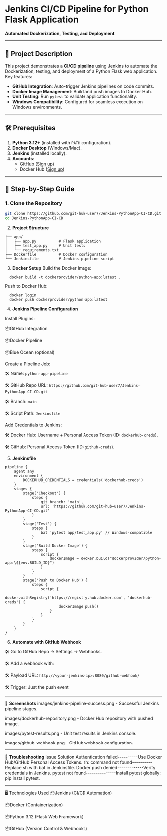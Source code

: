 # Jenkins CI/CD Pipeline for Python Flask Application  

**Automated Dockerization, Testing, and Deployment**  

---

## 📝 Project Description  
This project demonstrates a **CI/CD pipeline** using Jenkins to automate the Dockerization, testing, and deployment of a Python Flask web application. Key features:  
- **GitHub Integration**: Auto-trigger Jenkins pipelines on code commits.  
- **Docker Image Management**: Build and push images to Docker Hub.  
- **Unit Testing**: Run `pytest` to validate application functionality.  
- **Windows Compatibility**: Configured for seamless execution on Windows environments.  

---

## 🛠 Prerequisites  
1. **Python 3.12+** (installed with `PATH` configuration).  
2. **Docker Desktop** (Windows/Mac).  
3. **Jenkins** (installed locally).  
4. **Accounts**:  
   - GitHub ([Sign up](https://github.com))  
   - Docker Hub ([Sign up](https://hub.docker.com))  

---

## 🚀 Step-by-Step Guide  

### 1. **Clone the Repository**  
```bash
git clone https://github.com/git-hub-user7/Jenkins-PythonApp-CI-CD.git
cd Jenkins-PythonApp-CI-CD
```
2. **Project Structure**
```   
├── app/
│   ├── app.py          # Flask application
│   ├── test_app.py     # Unit tests
│   └── requirements.txt
├── Dockerfile          # Docker configuration
└── Jenkinsfile         # Jenkins pipeline script
```

3. **Docker Setup**
  Build the Docker Image:
```
  docker build -t dockerprovider/python-app:latest .
```
  Push to Docker Hub:
```
  docker login
  docker push dockerprovider/python-app:latest
```

4. **Jenkins Pipeline Configuration**

Install Plugins:

  📦GitHub Integration

  📦Docker Pipeline

  📦Blue Ocean (optional)


Create a Pipeline Job:

   🛠 Name: `python-app-pipeline`

   🛠 GitHub Repo URL: `https://github.com/git-hub-user7/Jenkins-PythonApp-CI-CD.git`

   🛠 Branch: `main`

   🛠 Script Path: `Jenkinsfile`


Add Credentials to Jenkins:

  🛠 Docker Hub: Username + Personal Access Token (ID: `dockerhub-creds`).

  🛠 GitHub: Personal Access Token (ID: `github-creds`).

5. **Jenkinsfile**
```
pipeline {
    agent any
    environment {
        DOCKERHUB_CREDENTIALS = credentials('dockerhub-creds')
    }
    stages {
        stage('Checkout') {
            steps {
                git branch: 'main', 
                url: 'https://github.com/git-hub=user7/Jenkins-PythonApp-CI-CD.git'
            }
        }
        stage('Test') {
            steps {
                bat 'pytest app/test_app.py' // Windows-compatible
            }
        }
        stage('Build Docker Image') {
            steps {
                script {
                    dockerImage = docker.build("dockerprovider/python-app:\${env.BUILD_ID}")
                }
            }
        }
        stage('Push to Docker Hub') {
            steps {
                script {
                    docker.withRegistry('https://registry.hub.docker.com', 'dockerhub-creds') {
                        dockerImage.push()
                    }
                }
            }
        }
    }
}
```
6. **Automate with GitHub Webhook**

  🛠 Go to GitHub Repo → Settings → Webhooks.

  🛠 Add a webhook with:

  🛠 Payload URL: `http://<your-jenkins-ip>:8080/github-webhook/`

  🛠 Trigger: Just the push event

--- 

📸 **Screenshots** 
images/jenkins-pipeline-success.png - Successful Jenkins pipeline stages.

images/dockerhub-repository.png - Docker Hub repository with pushed image.

images/pytest-results.png - Unit test results in Jenkins console.

images/github-webhook.png - GitHub webhook configuration.

---

🔧 **Troubleshooting**
Issue                     	    Solution
Authentication failed----------Use Docker Hub/GitHub Personal Access Tokens.
sh: command not found----------Replace sh with bat in Jenkinsfile.
Docker push denied-------------Verify credentials in Jenkins.
pytest not found---------------Install pytest globally: pip install pytest.

---

🖥 Technologies Used
📦Jenkins (CI/CD Automation)

📦Docker (Containerization)

📦Python 3.12 (Flask Web Framework)

📦GitHub (Version Control & Webhooks)
